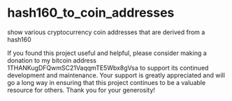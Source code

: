 # hash160_to_coin_addresses
show various cryptocurrency coin addresses that are derived from a hash160

If you found this project useful and helpful, please consider making a donation to my bitcoin address 1THANKugDFQwmSC21VaqqmTE5Wbx8gVsa to support its continued development and maintenance. Your support is greatly appreciated and will go a long way in ensuring that this project continues to be a valuable resource for others. Thank you for your generosity!
